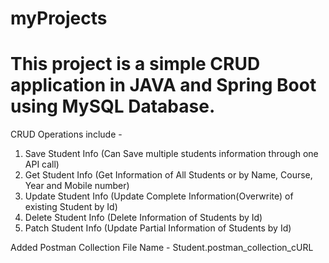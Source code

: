 # myProjects
# This project is a simple CRUD application in JAVA and Spring Boot using MySQL Database.
CRUD Operations include -
1. Save Student Info (Can Save multiple students information through one API call)
2. Get Student Info (Get Information of All Students or by Name, Course, Year and Mobile number)
3. Update Student Info (Update Complete Information(Overwrite) of existing Student by Id)
4. Delete Student Info (Delete Information of Students by Id)
5. Patch Student Info (Update Partial Information of Students by Id)

Added Postman Collection
File Name - Student.postman_collection_cURL
